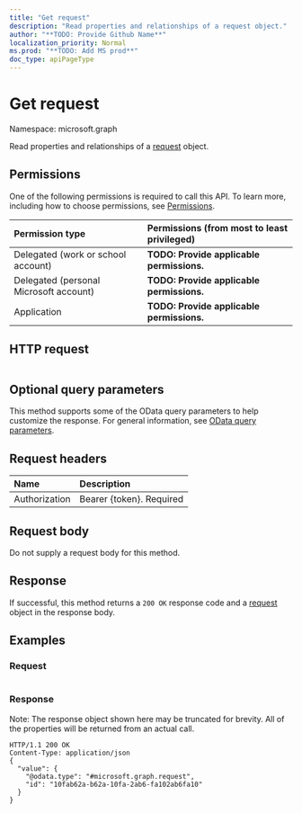 ```yaml
---
title: "Get request"
description: "Read properties and relationships of a request object."
author: "**TODO: Provide Github Name**"
localization_priority: Normal
ms.prod: "**TODO: Add MS prod**"
doc_type: apiPageType
---
```


# Get request

Namespace: microsoft.graph

Read properties and relationships of a [request](../resources/request.md) object.

## Permissions
One of the following permissions is required to call this API. To learn more, including how to choose permissions, see [Permissions](/concepts/permissions-reference.md).

|Permission type|Permissions (from most to least privileged)|
|:---|:---|
|Delegated (work or school account)|**TODO: Provide applicable permissions.**|
|Delegated (personal Microsoft account)|**TODO: Provide applicable permissions.**|
|Application|**TODO: Provide applicable permissions.**|

## HTTP request
<!-- {
  "blockType": "ignored"
}
-->
``` http
```

## Optional query parameters
This method supports some of the OData query parameters to help customize the response. For general information, see [OData query parameters](/graph/query-parameters).

## Request headers
|Name|Description|
|:---|:---|
|Authorization|Bearer {token}. Required|

## Request body
Do not supply a request body for this method.

## Response
If successful, this method returns a `200 OK` response code and a [request](../resources/request.md) object in the response body.

## Examples

### Request
<!-- {
  "blockType": "request",
  "name": "get_request"
}
-->
``` http

```

### Response
Note: The response object shown here may be truncated for brevity. All of the properties will be returned from an actual call.
<!-- {
  "blockType": "response",
  "truncated": true,
  "@odata.type": "microsoft.graph.request"
}
-->
``` http
HTTP/1.1 200 OK
Content-Type: application/json
{
  "value": {
    "@odata.type": "#microsoft.graph.request",
    "id": "10fab62a-b62a-10fa-2ab6-fa102ab6fa10"
  }
}
```

